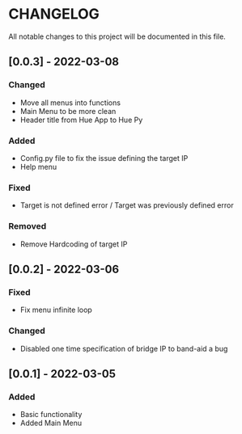# CHANGELOG
All notable changes to this project will be documented in this file.


## [0.0.3] - 2022-03-08
### Changed
- Move all menus into functions
- Main Menu to be more clean
- Header title from Hue App to Hue Py
### Added
- Config.py file to fix the issue defining the target IP
- Help menu
### Fixed
- Target is not defined error / Target was previously defined error
### Removed
- Remove Hardcoding of target IP

## [0.0.2] - 2022-03-06
### Fixed
- Fix menu infinite loop
### Changed
- Disabled one time specification of bridge IP to band-aid a bug

## [0.0.1] - 2022-03-05
### Added
  - Basic functionality
  - Added Main Menu

